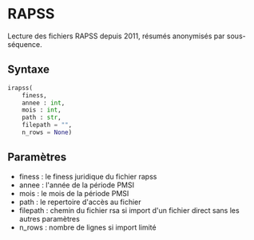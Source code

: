 # RAPSS

Lecture des fichiers RAPSS depuis 2011, résumés anonymisés par sous-séquence.

## Syntaxe

```python
irapss(
	finess, 
	annee : int, 
	mois : int, 
	path : str, 
	filepath = "", 
	n_rows = None)
```


## Paramètres

- finess : le finess juridique du fichier rapss
- annee : l'année de la période PMSI
- mois  : le mois de la période PMSI
- path : le repertoire d'accès au fichier
- filepath : chemin du fichier rsa si import d'un fichier direct sans les autres paramètres
- n_rows : nombre de lignes si import limité




